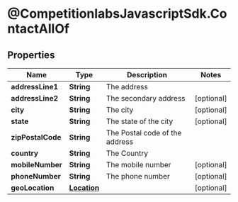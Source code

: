 # @CompetitionlabsJavascriptSdk.ContactAllOf

## Properties

Name | Type | Description | Notes
------------ | ------------- | ------------- | -------------
**addressLine1** | **String** | The address | 
**addressLine2** | **String** | The secondary address | [optional] 
**city** | **String** | The city | [optional] 
**state** | **String** | The state of the city | [optional] 
**zipPostalCode** | **String** | The Postal code of the address | 
**country** | **String** | The Country | 
**mobileNumber** | **String** | The mobile number | [optional] 
**phoneNumber** | **String** | The phone number | [optional] 
**geoLocation** | [**Location**](Location.md) |  | [optional] 


